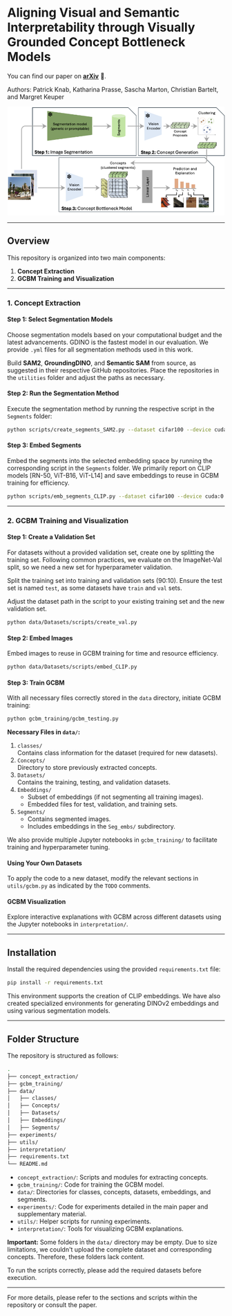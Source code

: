 # Aligning Visual and Semantic Interpretability through Visually Grounded Concept Bottleneck Models
You can find our paper on **[arXiv](https://arxiv.org/abs/2412.11576)** 📄.

Authors: Patrick Knab, Katharina Prasse, Sascha Marton, Christian Bartelt, and Margret Keuper 

![GCBM-Pipeline](data/Exemplary_explanations/pipeline.png)

---

## Overview

This repository is organized into two main components:

1. **Concept Extraction**
2. **GCBM Training and Visualization**

---

### 1. Concept Extraction

#### Step 1: Select Segmentation Models

Choose segmentation models based on your computational budget and the latest advancements. GDINO is the fastest model in our evaluation. We provide `.yml` files for all segmentation methods used in this work.

Build **SAM2**, **GroundingDINO**, and **Semantic SAM** from source, as suggested in their respective GitHub repositories. Place the repositories in the `utilities` folder and adjust the paths as necessary.

#### Step 2: Run the Segmentation Method

Execute the segmentation method by running the respective script in the `Segments` folder:

```bash
python scripts/create_segments_SAM2.py --dataset cifar100 --device cuda:0
```

#### Step 3: Embed Segments

Embed the segments into the selected embedding space by running the corresponding script in the `Segments` folder. We primarily report on CLIP models [RN-50, ViT-B16, ViT-L14] and save embeddings to reuse in GCBM training for efficiency.

```bash
python scripts/emb_segments_CLIP.py --dataset cifar100 --device cuda:0 --emb CLIP-RN50 --seg_method SAM2
```

---

### 2. GCBM Training and Visualization

#### Step 1: Create a Validation Set

For datasets without a provided validation set, create one by splitting the training set. Following common practices, we evaluate on the ImageNet-Val split, so we need a new set for hyperparameter validation.

Split the training set into training and validation sets (90:10). Ensure the test set is named `test`, as some datasets have `train` and `val` sets.

Adjust the dataset path in the script to your existing training set and the new validation set.

```bash
python data/Datasets/scripts/create_val.py
```

#### Step 2: Embed Images

Embed images to reuse in GCBM training for time and resource efficiency.

```bash
python data/Datasets/scripts/embed_CLIP.py
```

#### Step 3: Train GCBM

With all necessary files correctly stored in the `data` directory, initiate GCBM training:

```bash
python gcbm_training/gcbm_testing.py
```

**Necessary Files in `data/`:**

1. `classes/`  
   Contains class information for the dataset (required for new datasets).
2. `Concepts/`  
   Directory to store previously extracted concepts.
3. `Datasets/`  
   Contains the training, testing, and validation datasets.
4. `Embeddings/`  
   - Subset of embeddings (if not segmenting all training images).
   - Embedded files for test, validation, and training sets.
5. `Segments/`  
   - Contains segmented images.
   - Includes embeddings in the `Seg_embs/` subdirectory.

We also provide multiple Jupyter notebooks in `gcbm_training/` to facilitate training and hyperparameter tuning.

#### Using Your Own Datasets

To apply the code to a new dataset, modify the relevant sections in `utils/gcbm.py` as indicated by the `TODO` comments.

#### GCBM Visualization

Explore interactive explanations with GCBM across different datasets using the Jupyter notebooks in `interpretation/`.

---

## Installation

Install the required dependencies using the provided `requirements.txt` file:

```bash
pip install -r requirements.txt
```

This environment supports the creation of CLIP embeddings. We have also created specialized environments for generating DINOv2 embeddings and using various segmentation models.

---

## Folder Structure

The repository is structured as follows:

```bash
.
├── concept_extraction/
├── gcbm_training/
├── data/
│   ├── classes/
│   ├── Concepts/
│   ├── Datasets/
│   ├── Embeddings/
│   ├── Segments/
├── experiments/
├── utils/
├── interpretation/
├── requirements.txt
└── README.md
```


- `concept_extraction/`: Scripts and modules for extracting concepts.
- `gcbm_training/`: Code for training the GCBM model.
- `data/`: Directories for classes, concepts, datasets, embeddings, and segments.
- `experiments/`: Code for experiments detailed in the main paper and supplementary material.
- `utils/`: Helper scripts for running experiments.
- `interpretation/`: Tools for visualizing GCBM explanations.

**Important:** Some folders in the `data/` directory may be empty. Due to size limitations, we couldn't upload the complete dataset and corresponding concepts. Therefore, these folders lack content.

To run the scripts correctly, please add the required datasets before execution.

---

For more details, please refer to the sections and scripts within the repository or consult the paper.

